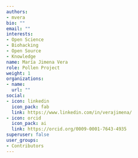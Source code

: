 ```yaml
---
authors:
- mvera
bio: ""
email: ""
interests:
- Open Science
- Biohacking
- Open Source
- Knowledge
name: María Jimena Vera
role: Pollen Project
weight: 1
organizations:
- name: 
  url: ""
social:
- icon: linkedin
  icon_pack: fab
  link: https://www.linkedin.com/in/verajimena/
- icon: orcid
  icon_pack: ai
  link: https://orcid.org/0009-0001-7643-4935
superuser: false
user_groups:
- Contributors
---
```

